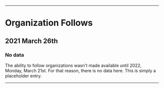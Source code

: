 
***

# Organization Follows

## 2021 March 26th

### No data

The ability to follow organizations wasn't made available until 2022, Monday, March 21st. For that reason, there is no data here. This is simply a placeholder entry.

***

